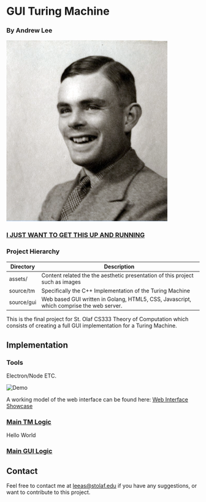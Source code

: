 # GUI Turing Machine

### By Andrew Lee

![](assets/cover.png)



### [I JUST WANT TO GET THIS UP AND RUNNING](Quickstart.md)


### Project Hierarchy

| 	Directory   | Description 	                                                               				|
| ------------- | ----------------------------------------------------------------------------------------- |
| assets/  | Content related the the aesthetic presentation of this project such as images  |
| source/tm  | Specifically the C++ Implementation of the Turing Machine
| source/gui | Web based GUI written in Golang, HTML5, CSS, Javascript, which comprise the web server.


This is the final project for St. Olaf CS333 Theory of Computation which consists of creating a full GUI implementation for a Turing Machine.

## Implementation

### Tools
Electron/Node ETC.

![Demo](assets/UI.PNG)

A working model of the web interface can be found here: [Web Interface Showcase](https://atomicalarmui.herokuapp.com/)


### [Main TM Logic](source/tm/turingmachine.cpp)
Hello World

### [Main GUI Logic](source/gui/)

## Contact
Feel free to contact me at [leeas@stolaf.edu](mailto:leeas@stolaf.edu) if you have any suggestions, or want to contribute to this project.

